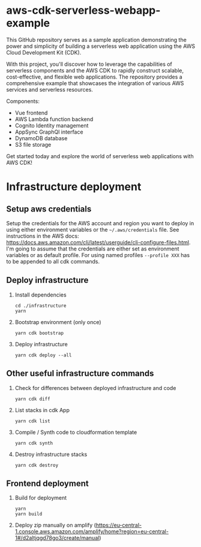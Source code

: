 # aws-cdk-serverless-webapp-example
This GitHub repository serves as a sample application demonstrating the power and simplicity of building a serverless web application using the AWS Cloud Development Kit (CDK).

With this project, you'll discover how to leverage the capabilities of serverless components and the AWS CDK to rapidly construct scalable, cost-effective, and flexible web applications. The repository provides a comprehensive example that showcases the integration of various AWS services and serverless resources.

Components: 
- Vue frontend
- AWS Lambda function backend
- Cognito Identity management
- AppSync GraphQl interface
- DynamoDB database
- S3 file storage

Get started today and explore the world of serverless web applications with AWS CDK!


# Infrastructure deployment

## Setup aws credentials
Setup the credentials for the AWS account and region you want to deploy in using either environment variables or the `~/.aws/credentials` file.
See instructions in the AWS docs: https://docs.aws.amazon.com/cli/latest/userguide/cli-configure-files.html.
I'm going to assume that the credentials are either set as environment variables or as default profile. 
For using named profiles `--profile XXX` has to be appended to all cdk commands.

## Deploy infrastructure
1) Install dependencies
    ```
    cd ./infrastructure
    yarn
    ```
2) Bootstrap environment (only once)
    ```
    yarn cdk bootstrap
    ```
3) Deploy infrastructure
    ```
    yarn cdk deploy --all
    ```

## Other useful infrastructure commands
1) Check for differences between deployed infrastructure and code
    ```
    yarn cdk diff
    ```
2) List stacks in cdk App 
    ```
    yarn cdk list
    ```    
3) Compile / Synth code to cloudformation template
    ```
    yarn cdk synth
    ```

3) Destroy infrastructure stacks
    ```
    yarn cdk destroy 
    ```


## Frontend deployment
1) Build for deployment
    ```
    yarn 
    yarn build
    ```

2) Deploy zip manually on amplify (https://eu-central-1.console.aws.amazon.com/amplify/home?region=eu-central-1#/d2altjqgd78go3/create/manual)